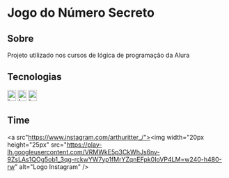 <h1>Jogo do Número Secreto</h1>

<h2>Sobre</h2>
<p>Projeto utilizado nos cursos de lógica de programação da Alura</p>

## Tecnologias
<div>
 <img width="20px" height="25px" src="https://github.com/ritterizando/jogo-do-numero-secreto/assets/89404320/92d1f4ab-a192-4096-a214-8f85332d8549" alt="Logo HTML" /> 
 <img width="20px" height="25px" src="https://github.com/ritterizando/jogo-do-numero-secreto/assets/89404320/b7b8dcc7-2c10-4021-b98a-765ba6d5c428" alt="Logo CSS" /> 
 <img width="20px" height="25px" src="https://github.com/ritterizando/jogo-do-numero-secreto/assets/89404320/03e27043-a03d-44db-8148-8864a4e32192" alt="Logo JS" /> 
</div>

## Time

<a src"https://www.instagram.com/arthuritter_/"><img width="20px height="25px" src="https://play-lh.googleusercontent.com/VRMWkE5p3CkWhJs6nv-9ZsLAs1QOg5ob1_3qg-rckwYW7yp1fMrYZqnEFpk0IoVP4LM=w240-h480-rw" alt="Logo Instagram" /></a>
